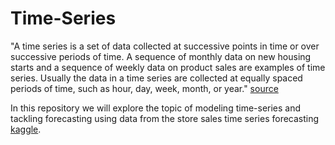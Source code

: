 # Time-Series

"A time series is a set of data collected at successive points in time or over successive periods of time. A sequence of monthly data on new housing starts and a sequence of weekly data on product sales are examples of time series. Usually the data in a time series are collected at equally spaced periods of time, such as hour, day, week, month, or year." [source](https://www.britannica.com/science/statistics/Residual-analysis#ref367512)

In this repository we will explore the topic of modeling time-series and tackling forecasting using data from the
store sales time series forecasting [kaggle](https://www.kaggle.com/c/store-sales-time-series-forecasting/overview).
